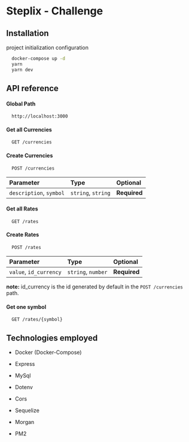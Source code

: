 # Steplix - Challenge

## Installation
project initialization configuration

```bash
  docker-compose up -d
  yarn
  yarn dev
```
## API reference

#### Global Path

```http
  http://localhost:3000
```

#### Get all Currencies

```http
  GET /currencies
```

#### Create Currencies

```http
  POST /currencies
```

| Parameter | Type     | Optional                |
| :-------- | :------- | :------------------------- |
| `description`, `symbol` | `string`, `string` | **Required** |

#### Get all Rates

```http
  GET /rates
```

#### Create Rates

```http
  POST /rates
```

| Parameter | Type     | Optional                |
| :-------- | :------- | :------------------------- |
| `value`, `id_currency` | `string`, `number` | **Required** |

**note:** id_currency is the id generated by default in the `POST /currencies` path.

#### Get one symbol

```http
  GET /rates/{symbol}
```




## Technologies employed

- Docker (Docker-Compose)

- Express

- MySql 

- Dotenv

- Cors

- Sequelize

- Morgan

- PM2